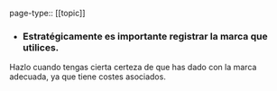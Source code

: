 page-type:: [[topic]]
- ### Estratégicamente es importante registrar la marca que utilices.

Hazlo cuando tengas cierta certeza de que has dado con la marca adecuada, ya que tiene costes asociados.



